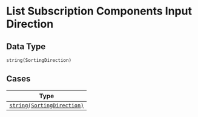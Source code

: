 
# List Subscription Components Input Direction

## Data Type

`string(SortingDirection)`

## Cases

| Type |
|  --- |
| [`string(SortingDirection)`](../../../doc/models/sorting-direction.md) |


